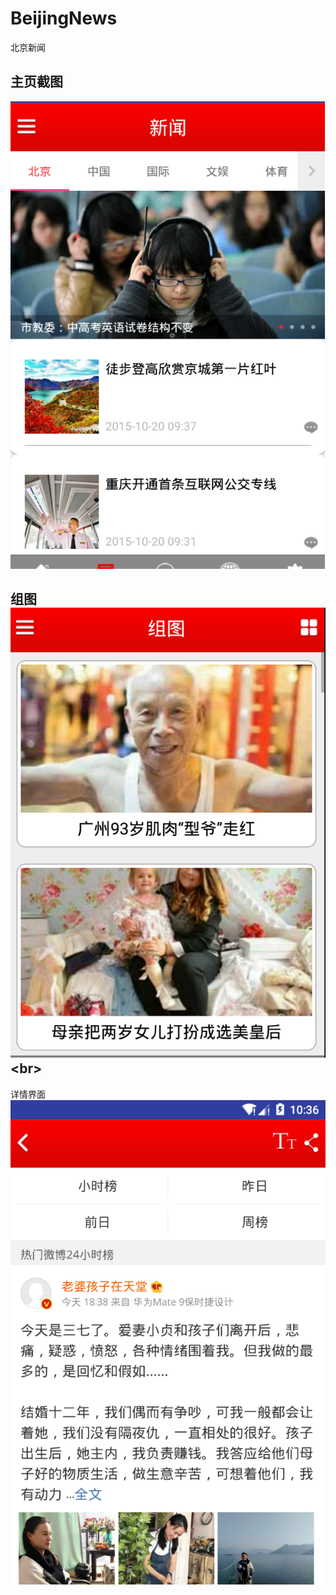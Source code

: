 BeijingNews
====
北京新闻

主页截图
--
![](https://github.com/LinKermit/BeijingNews/raw/master/screenshot/新闻主页.png)

组图
![](https://github.com/LinKermit/BeijingNews/raw/master/screenshot/组图.png)\<br> 
---
详情界面
![](https://github.com/LinKermit/BeijingNews/raw/master/screenshot/详情界面.png)

